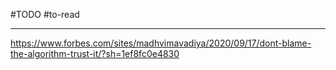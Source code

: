 #TODO 
#to-read
___
https://www.forbes.com/sites/madhvimavadiya/2020/09/17/dont-blame-the-algorithm-trust-it/?sh=1ef8fc0e4830